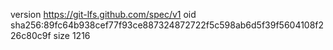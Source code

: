 version https://git-lfs.github.com/spec/v1
oid sha256:89fc64b938cef77f93ce887324872722f5c598ab6d5f39f5604108f226c80c9f
size 1216
